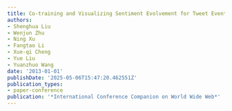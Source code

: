 ```yaml
---
title: Co-training and Visualizing Sentiment Evolvement for Tweet Events
authors:
- Shenghua Liu
- Wenjun Zhu
- Ning Xu
- Fangtao Li
- Xue-qi Cheng
- Yue Liu
- Yuanzhuo Wang
date: '2013-01-01'
publishDate: '2025-05-06T15:47:20.462551Z'
publication_types:
- paper-conference
publication: '*International Conference Companion on World Wide Web*'
---
```

